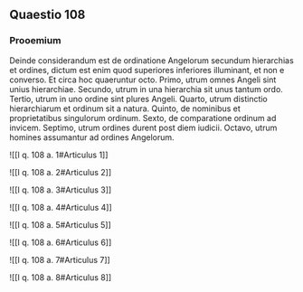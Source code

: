 ## Quaestio 108

### Prooemium

Deinde considerandum est de ordinatione Angelorum secundum hierarchias et ordines, dictum est enim quod superiores inferiores illuminant, et non e converso. Et circa hoc quaeruntur octo. Primo, utrum omnes Angeli sint unius hierarchiae. Secundo, utrum in una hierarchia sit unus tantum ordo. Tertio, utrum in uno ordine sint plures Angeli. Quarto, utrum distinctio hierarchiarum et ordinum sit a natura. Quinto, de nominibus et proprietatibus singulorum ordinum. Sexto, de comparatione ordinum ad invicem. Septimo, utrum ordines durent post diem iudicii. Octavo, utrum homines assumantur ad ordines Angelorum.

![[I q. 108 a. 1#Articulus 1]]

![[I q. 108 a. 2#Articulus 2]]

![[I q. 108 a. 3#Articulus 3]]

![[I q. 108 a. 4#Articulus 4]]

![[I q. 108 a. 5#Articulus 5]]

![[I q. 108 a. 6#Articulus 6]]

![[I q. 108 a. 7#Articulus 7]]

![[I q. 108 a. 8#Articulus 8]]

